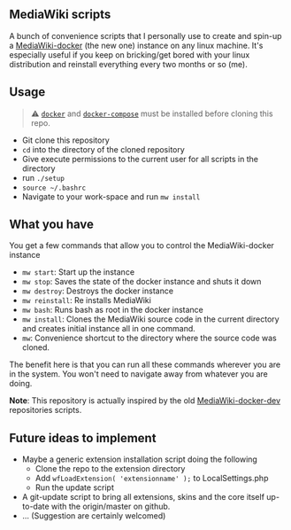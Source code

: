 ## MediaWiki scripts
A bunch of convenience scripts that I personally use to create and spin-up a [MediaWiki-docker](https://www.mediawiki.org/wiki/MediaWiki-Docker) (the new one) instance on any linux machine. It's especially useful if you keep on bricking/get bored with your linux distribution and reinstall everything every two months or so (me).

## Usage
> :warning: [`docker`](https://docs.docker.com/install/) and [`docker-compose`](https://docs.docker.com/compose/install/) must be installed before cloning this repo.
* Git clone this repository
* `cd` into the directory of the cloned repository
* Give execute permissions to the current user for all scripts in the directory
* run `./setup`
* `source ~/.bashrc`
* Navigate to your work-space and run `mw install`

## What you have
You get a few commands that allow you to control the MediaWiki-docker instance
* `mw start`: Start up the instance
* `mw stop`: Saves the state of the docker instance and shuts it down
* `mw destroy`: Destroys the docker instance
* `mw reinstall`: Re installs MediaWiki
* `mw bash`: Runs bash as root in the docker instance
* `mw install`: Clones the MediaWiki source code in the current directory and creates initial instance all in one command.
* `mw`: Convenience shortcut to the directory where the source code was cloned.

The benefit here is that you can run all these commands wherever you are in the system. You won't need to navigate away from whatever you are doing.

**Note**: This repository is actually inspired by the old [MediaWiki-docker-dev](https://github.com/addshore/mediawiki-docker-dev) repositories scripts.

## Future ideas to implement
* Maybe a generic extension installation script doing the following
  * Clone the repo to the extension directory
  * Add `wfLoadExtension( 'extensionname' );` to LocalSettings.php
  * Run the update script
* A git-update script to bring all extensions, skins and the core itself up-to-date with the origin/master on github.
* ... (Suggestion are certainly welcomed)
